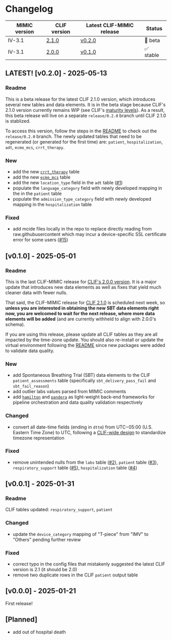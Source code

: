 # Changelog

| MIMIC version | CLIF version | Latest CLIF-MIMIC release | Status |
|------|--------|----------|-----------|  
| IV-3.1 | [2.1.0](https://clif-consortium.github.io/website/data-dictionary/data-dictionary-2.1.0.html) | [v0.2.0](#latest-v020---2025-05-13)  |  🧪 beta   |
| IV-3.1 | [2.0.0](https://clif-consortium.github.io/website/data-dictionary/data-dictionary-2.0.0.html)  | [v0.1.0](#v010---2025-05-01) |  ✅ stable  |

## LATEST! [v0.2.0] - 2025-05-13
### Readme
This is a beta release for the latest CLIF 2.1.0 version, which introduces several new tables and data elements. It is in the beta stage because CLIF's 2.1.0 version currently remains WIP (see CLIF's [maturity levels](https://clif-consortium.github.io/website/maturity.html)). As a result, this beta release will live on a separate `release/0.2.0` branch until CLIF 2.1.0 is stablized. 

To access this version, follow the steps in the [README](README.md#run-the-pipeline) to check out the `release/0.2.0` branch. The newly updated tables that need to be regenerated (or generated for the first time) are: `patient`, `hospitalization`, `adt`, `ecmo_mcs`, `crrt_therapy`.

### New
- add the new [`crrt_therapy`](https://clif-consortium.github.io/website/data-dictionary/data-dictionary-2.1.0.html#crrt-therapy) table
- add the new [`ecmo_mcs`](https://clif-consortium.github.io/website/data-dictionary/data-dictionary-2.1.0.html#ecmo_mcs) table
- add the new `location_type` field in the `adt` table ([#1](https://github.com/Common-Longitudinal-ICU-data-Format/CLIF-MIMIC/issues/1))
- populate the `language_category` field with newly developed mapping in the in the `patient` table
- populate the `admission_type_category` field with newly developed mapping in the `hospitalization` table

### Fixed
- add mcide files locally in the repo to replace directly reading from raw.githubusercontent which may incur a device-specific SSL certificate error for some users ([#15](https://github.com/Common-Longitudinal-ICU-data-Format/CLIF-MIMIC/issues/15))

## [v0.1.0] - 2025-05-01
### Readme
This is the last CLIF-MIMIC release for [CLIF's 2.0.0 version](https://clif-consortium.github.io/website/data-dictionary/data-dictionary-2.0.0.html). It is a major update that introduces new data elements as well as fixes that yield much cleaner data with fewer nulls. 

That said, the CLIF-MIMIC release for [CLIF 2.1.0](https://clif-consortium.github.io/website/data-dictionary/data-dictionary-2.1.0.html) is scheduled next week, so **unless you are interested in obtaining the new SBT data elements right now, you are welcomed to wait for the next release, where more data elements will be added** (and are currently withheld to align with 2.0.0's schema).

If you are using this release, please update all CLIF tables as they are all impacted by the time-zone update. You should also re-install or update the virtual environment following the [README](README.md#run-the-pipeline) since new packages were added to validate data quality.

### New
- add Spontaneous Breathing Trial (SBT) data elements to the CLIF `patient_assessments` table (specifically `sbt_delivery_pass_fail` and `sbt_fail_reason`)
- add outlier labs values parsed from MIMIC comments
- add [`hamilton`](https://hamilton.dagworks.io/en/latest/) and [`pandera`](https://www.union.ai/pandera) as light-weight back-end frameworks for pipeline orchestration and data quality validation respectively

### Changed
- convert all date-time fields (ending in `dttm`) from UTC−05:00 (U.S. Eastern Time Zone) to UTC, following a [CLIF-wide design](https://github.com/Common-Longitudinal-ICU-data-Format/CLIF/issues/40) to standardize timezone representation

### Fixed
- remove unintended nulls from the `labs` table ([#2](https://github.com/Common-Longitudinal-ICU-data-Format/CLIF-MIMIC/issues/2)), `patient` table ([#3](https://github.com/Common-Longitudinal-ICU-data-Format/CLIF-MIMIC/issues/3)), `respiratory_support` table ([#5](https://github.com/Common-Longitudinal-ICU-data-Format/CLIF-MIMIC/issues/5)), `hospitalization` table ([#4](https://github.com/Common-Longitudinal-ICU-data-Format/CLIF-MIMIC/issues/4))


## [v0.0.1] - 2025-01-31
### Readme
CLIF tables updated: `respiratory_support`, `patient`

### Changed
- update the `device_category` mapping of "T-piece" from "IMV" to "Others" pending further review

### Fixed
- correct typo in the config files that mistakenly suggested the latest CLIF version is 2.1 (it should be 2.0)
- remove two duplicate rows in the CLIF `patient` output table 


## [v0.0.0] - 2025-01-21
First release!

## [Planned]
- add out of hospital death